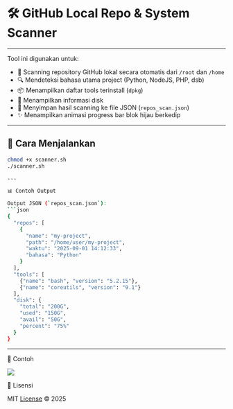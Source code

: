 # 🛠️ GitHub Local Repo & System Scanner

---

Tool ini digunakan untuk:
- 📂 Scanning repository GitHub lokal secara otomatis dari `/root` dan `/home`
- 🔍 Mendeteksi bahasa utama project (Python, NodeJS, PHP, dsb)
- 📦 Menampilkan daftar tools terinstall (`dpkg`)
- 💾 Menampilkan informasi disk
- 📑 Menyimpan hasil scanning ke file JSON (`repos_scan.json`)
- ✨ Menampilkan animasi progress bar blok hijau berkedip

---

## 🚀 Cara Menjalankan

```bash
chmod +x scanner.sh
./scanner.sh

---

📊 Contoh Output

Output JSON (`repos_scan.json`):
```json
{
  "repos": [
    {
      "name": "my-project",
      "path": "/home/user/my-project",
      "waktu": "2025-09-01 14:12:33",
      "bahasa": "Python"
    }
  ],
  "tools": [
    {"name": "bash", "version": "5.2.15"},
    {"name": "coreutils", "version": "9.1"}
  ],
  "disk": {
    "total": "200G",
    "used": "150G",
    "avail": "50G",
    "percent": "75%"
  }
}

```
---

📸 Contoh

![](https://raw.githubusercontent.com/x866bash/CekLokal/main/assets/logo.png)

📜 Lisensi

MIT [License](https://github.com/x866bash/CekLokal?tab=MIT-1-ov-file) © 2025
